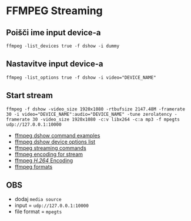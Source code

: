 # FFMPEG Streaming

## Poišči ime input device-a

`ffmpeg -list_devices true -f dshow -i dummy`

## Nastavitve input device-a

`ffmpeg -list_options true -f dshow -i video="DEVICE_NAME"`

## Start stream

`ffmpeg -f dshow -video_size 1920x1080 -rtbufsize 2147.48M -framerate 30 -i video="DEVICE_NAME":audio="DEVICE_NAME" -tune zerolatency -framerate 30 -video_size 1920x1080 -c:v libx264 -c:a mp3 -f mpegts udp://127.0.0.1:10000`

- [ffmpeg dshow command examples](http://trac.ffmpeg.org/wiki/DirectShow)
- [ffmpeg dshow device options list](http://ffmpeg.org/ffmpeg-devices.html#dshow)
- [ffmpeg streaming commands](http://trac.ffmpeg.org/wiki/StreamingGuide)
- [ffmpeg encoding for stream](http://trac.ffmpeg.org/wiki/EncodingForStreamingSites)
- [ffmpeg *H.264* Encoding](https://trac.ffmpeg.org/wiki/Encode/H.264)
- [ffmpeg formats](https://ffmpeg.org/ffmpeg-formats.html)

## OBS

- dodaj `media source`
- input = `udp://127.0.0.1:10000`
- file format = `mpegts`


